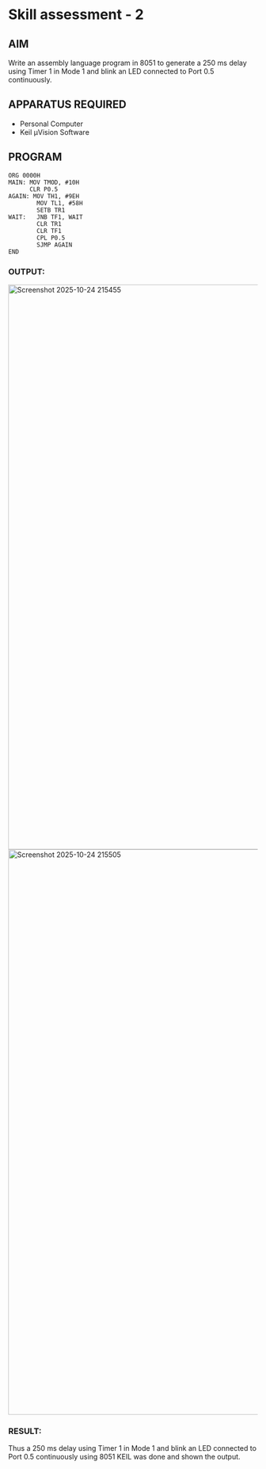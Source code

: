 # Skill assessment - 2

## AIM
Write an assembly language program in 8051 to generate a 250 ms delay using Timer 1 in Mode 1 and blink an LED connected to Port 0.5 continuously.

## APPARATUS REQUIRED
- Personal Computer  
- Keil µVision Software  

## PROGRAM


```
ORG 0000H
MAIN: MOV TMOD, #10H   
      CLR P0.5         
AGAIN: MOV TH1, #9EH   
        MOV TL1, #58H   
        SETB TR1        
WAIT:   JNB TF1, WAIT  
        CLR TR1         
        CLR TF1         
        CPL P0.5        
        SJMP AGAIN      
END
```

### OUTPUT:

<img width="1919" height="1140" alt="Screenshot 2025-10-24 215455" src="https://github.com/user-attachments/assets/4397b901-520f-4abc-b4af-0c32dd6e319d" />

<img width="1919" height="1141" alt="Screenshot 2025-10-24 215505" src="https://github.com/user-attachments/assets/6e04f850-9c23-4dfe-9337-92c3ef1db6e2" />

### RESULT:
Thus a 250 ms delay using Timer 1 in Mode 1 and blink an LED connected to Port 0.5 continuously using 8051 KEIL was done and shown the output.
